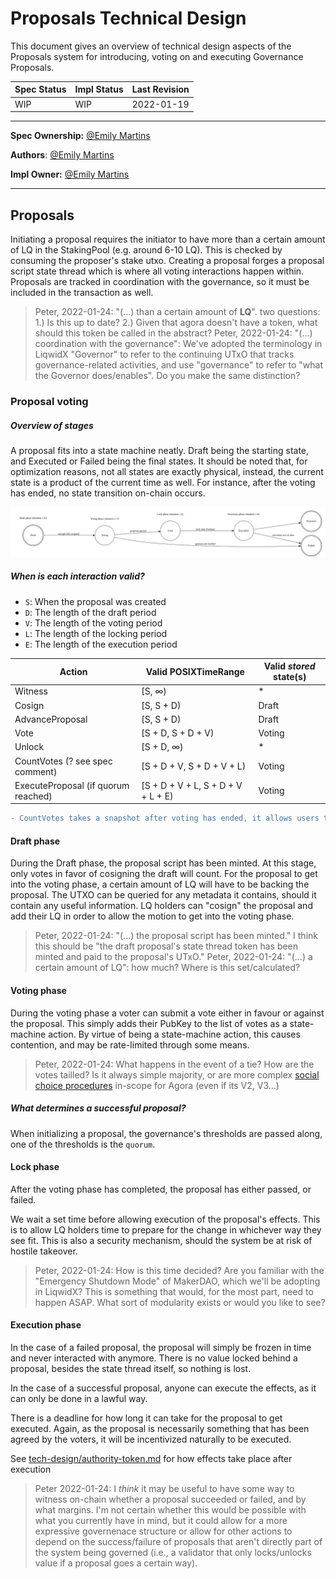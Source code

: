 # Proposals Technical Design

This document gives an overview of technical design aspects of the Proposals system for introducing, voting on and executing Governance Proposals.

| Spec Status | Impl Status | Last Revision |
|-------------|-------------|---------------|
| WIP         |  WIP        | 2022-01-19    |

--------------------

**Spec Ownership:** [@Emily Martins]

**Authors**: [@Emily Martins]

**Impl Owner:** [@Emily Martins]

[@Emily Martins]: https://github.com/emiflake

--------------------

## Proposals

Initiating a proposal requires the initiator to have more than a certain amount of LQ in the StakingPool (e.g. around 6-10 LQ). This is checked by consuming the proposer's stake utxo. Creating a proposal forges a proposal script state thread which is where all voting interactions happen within. Proposals are tracked in coordination with the governance, so it must be included in the transaction as well.

> Peter, 2022-01-24: "(...) than a certain amount of **LQ**". two questions: 1.) Is this up to date? 2.) Given that agora doesn't have a token, what should this token be called in the abstract?
> Peter, 2022-01-24: "(...) coordination with the governance": We've adopted the terminology in LiqwidX "Governor" to refer to the continuing UTxO that tracks governance-related activities, and use "governance" to refer to "what the Governor does/enables". Do you make the same distinction?

### Proposal voting

##### Overview of stages

A proposal fits into a state machine neatly. Draft being the starting state, and Executed or Failed being the final states. It should be noted that, for optimization reasons, not all states are exactly physical, instead, the current state is a product of the current time as well. For instance, after the voting has ended, no state transition on-chain occurs.

![](../diagrams/ProposalStateMachine.svg)

##### When is each interaction valid?

- `S`: When the proposal was created
- `D`: The length of the draft period
- `V`: The length of the voting period
- `L`: The length of the locking period
- `E`: The length of the execution period

| Action                              | Valid POSIXTimeRange               | Valid *stored* state(s) |
|-------------------------------------|------------------------------------|-------------------------|
| Witness                             | [S, ∞)                             | *                       |
| Cosign                              | [S, S + D)                         | Draft                   |
| AdvanceProposal                     | [S, S + D)                         | Draft                   |
| Vote                                | [S + D, S + D + V)                 | Voting                  |
| Unlock                              | [S + D, ∞)                         | *                       |
| CountVotes (? see spec comment)     | [S + D + V, S + D + V + L)         | Voting                  |
| ExecuteProposal (if quorum reached) | [S + D + V + L, S + D + V + L + E) | Voting                  |

```diff
- CountVotes takes a snapshot after voting has ended, it allows users to unlock their stake without affecting votes, after the lock period has ended. This is an optional feature of locking, do we want this?
```

#### Draft phase

During the Draft phase, the proposal script has been minted. At this stage, only votes in favor of cosigning the draft will count. For the proposal to get into the voting phase, a certain amount of LQ will have to be backing the proposal. The UTXO can be queried for any metadata it contains, should it contain any useful information. LQ holders can "cosign" the proposal and add their LQ in order to allow the motion to get into the voting phase.

> Peter, 2022-01-24: "(...) the proposal script has been minted." I think this should be "the draft proposal's state thread token has been minted and paid to the proposal's UTxO."
> Peter, 2022-01-24: "(...) a certain amount of LQ": how much? Where is this set/calculated?

#### Voting phase

During the voting phase a voter can submit a vote either in favour or against the proposal. This simply adds their PubKey to the list of votes as a state-machine action. By virtue of being a state-machine action, this causes contention, and may be rate-limited through some means.

> Peter, 2022-01-24: What happens in the event of a tie? How are the votes tailled? Is it always simple majority, or are more complex [social choice procedures](https://en.wikipedia.org/wiki/Social_choice_theory) in-scope for Agora (even if its V2, V3...)

##### What determines a successful proposal?

When initializing a proposal, the governance's thresholds are passed along, one of the thresholds is the `quorum`.

#### Lock phase

After the voting phase has completed, the proposal has either passed, or failed.

We wait a set time before allowing execution of the proposal's effects. This is to allow LQ holders time to prepare for the change in whichever way they see fit. This is also a security mechanism, should the system be at risk of hostile takeover.

> Peter, 2022-01-24: How is this time decided? Are you familiar with the "Emergency Shutdown Mode" of MakerDAO, which we'll be adopting in LiqwidX? This is something that would, for the most part, need to happen ASAP. What sort of modularity exists or would you like to see?

#### Execution phase

In the case of a failed proposal, the proposal will simply be frozen in time and never interacted with anymore. There is no value locked behind a proposal, besides the state thread itself, so nothing is lost.

In the case of a successful proposal, anyone can execute the effects, as it can only be done in a lawful way.

There is a deadline for how long it can take for the proposal to get executed. Again, as the proposal is necessarily something that has been agreed by the voters, it will be incentivized naturally to be executed.

See [tech-design/authority-token.md](./authority-tokens.md) for how effects take place after execution

> Peter 2022-01-24: I _think_ it may be useful to have some way to witness on-chain whether a proposal succeeded or failed, and by what margins. I'm not certain whether this would be possible with what you currently have in mind, but it could allow for a more expressive governenace structure or allow for other actions to depend on the success/failure of proposals that aren't directly part of the system being governed (i.e., a validator that only locks/unlocks value if a proposal goes a certain way). 
